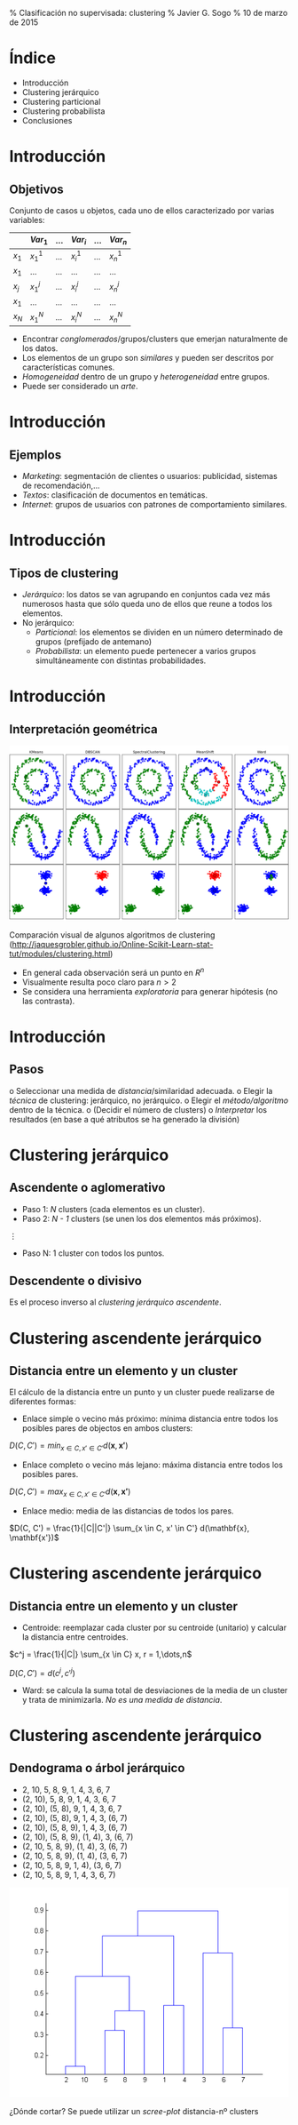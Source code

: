﻿% Clasificación no supervisada: clustering
% Javier G. Sogo
% 10 de marzo de 2015 

# Índice

 * Introducción
 * Clustering jerárquico
 * Clustering particional
 * Clustering probabilista
 * Conclusiones
 
 
# Introducción

## Objetivos
Conjunto de casos u objetos, cada uno de ellos caracterizado por varias variables:

|       | $Var_1$ | $\dots$ | $Var_i$ | $\dots$ | $Var_n$ |
|-------|---------|---------|---------|---------|---------|
| $x_1$ | $x_1^1$ | $\dots$ | $x_i^1$ | $\dots$ | $x_n^1$ |
| $x_1$ | $\dots$ | $\dots$ | $\dots$ | $\dots$ | $\dots$ |
| $x_j$ | $x_1^j$ | $\dots$ | $x_i^j$ | $\dots$ | $x_n^j$ |
| $x_1$ | $\dots$ | $\dots$ | $\dots$ | $\dots$ | $\dots$ |
| $x_N$ | $x_1^N$ | $\dots$ | $x_i^N$ | $\dots$ | $x_n^N$ |

 * Encontrar _conglomerados_/grupos/clusters que emerjan naturalmente de los datos.
 * Los elementos de un grupo son _similares_ y pueden ser descritos por características comunes.
 * _Homogeneidad_ dentro de un grupo y _heterogeneidad_ entre grupos.
 * Puede ser considerado un _arte_.


# Introducción

## Ejemplos
 * _Marketing_: segmentación de clientes o usuarios: publicidad, sistemas de recomendación,...
 * _Textos_: clasificación de documentos en temáticas.
 * _Internet_: grupos de usuarios con patrones de comportamiento similares.


# Introducción

## Tipos de clustering
 * _Jerárquico_: los datos se van agrupando en conjuntos cada vez más numerosos hasta que sólo queda
   uno de ellos que reune a todos los elementos.
 * No jerárquico:
   * _Particional_: los elementos se dividen en un número determinado de grupos (prefijado de antemano)
   * _Probabilista_: un elemento puede pertenecer a varios grupos simultáneamente con distintas probabilidades. 


# Introducción

## Interpretación geométrica

![Comp](img/plot_cluster_comparison_11.png)

Comparación visual de algunos algoritmos de clustering (http://jaquesgrobler.github.io/Online-Scikit-Learn-stat-tut/modules/clustering.html)

 * En general cada observación será un punto en $R^n$
 * Visualmente resulta poco claro para $n>2$
 * Se considera una herramienta _exploratoria_ para generar hipótesis (no las contrasta).


# Introducción

## Pasos

 o Seleccionar una medida de _distancia_/similaridad adecuada.
 o Elegir la _técnica_ de clustering: jerárquico, no jerárquico.
 o Elegir el _método/algoritmo_ dentro de la técnica.
 o (Decidir el número de clusters)
 o _Interpretar_ los resultados (en base a qué atributos se ha generado la división)


# Clustering jerárquico

## Ascendente o aglomerativo
 * Paso 1: _N_ clusters (cada elementos es un cluster).
 * Paso 2: _N - 1_ clusters (se unen los dos elementos más próximos).
 
$\vdots$

 * Paso N: 1 cluster con todos los puntos.

## Descendente o divisivo
Es el proceso inverso al *clustering jerárquico ascendente*.


# Clustering ascendente jerárquico

## Distancia entre un elemento y un cluster
El cálculo de la distancia entre un punto y un cluster puede realizarse de diferentes formas:

 * Enlace simple o vecino más próximo: mínima distancia entre todos los posibles pares de objectos en ambos clusters:
 
$D(C, C') = min_{x \in C, x' \in C'} d(\mathbf{x},\mathbf{x'})$
  
 * Enlace completo o vecino más lejano: máxima distancia entre todos los posibles pares.
 
$D(C, C') = max_{x \in C, x' \in C'} d(\mathbf{x},\mathbf{x'})$

 * Enlace medio: media de las distancias de todos los pares.

$D(C, C') = \frac{1}{|C||C'|} \sum_{x \in C, x' \in C'} d(\mathbf{x}, \mathbf{x'})$


# Clustering ascendente jerárquico

## Distancia entre un elemento y un cluster
 * Centroide: reemplazar cada cluster por su centroide (unitario) y calcular la distancia entre centroides.
 
$c^j = \frac{1}{|C|} \sum_{x \in C} x, r = 1,\dots,n$

$D(C, C') = d(c^j, c'^j)$

 * Ward: se calcula la suma total de desviaciones de la media de un cluster y trata de minimizarla. _No es una medida de distancia_.


# Clustering ascendente jerárquico

## Dendograma o árbol jerárquico
 * 2, 10, 5, 8, 9, 1, 4, 3, 6, 7
 * (2, 10), 5, 8, 9, 1, 4, 3, 6, 7
 * (2, 10), (5, 8), 9, 1, 4, 3, 6, 7
 * (2, 10), (5, 8), 9, 1, 4, 3, (6, 7)
 * (2, 10), (5, 8, 9), 1, 4, 3, (6, 7)
 * (2, 10), (5, 8, 9), (1, 4), 3, (6, 7)
 * (2, 10, 5, 8, 9), (1, 4), 3, (6, 7)
 * (2, 10, 5, 8, 9), (1, 4), (3, 6, 7)
 * (2, 10, 5, 8, 9, 1, 4), (3, 6, 7)
 * (2, 10, 5, 8, 9, 1, 4, 3, 6, 7)

![Dendograma](img/dendrogram_default.png)

¿Dónde cortar? Se puede utilizar un *scree-plot* distancia-nº clusters
